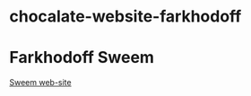 # chocalate-website-farkhodoff

<h1>Farkhodoff Sweem</h1>
<a href="farkhodoff-me-sweem-website">Sweem web-site</a>
